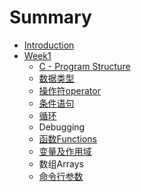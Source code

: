 # Summary

* [Introduction](README.md)
* [Week1](chapter1.md)
  * [C - Program Structure](chapter1/c-program-structure.md)
  * [数据类型](chapter1/shu-ju-lei-xing.md)
  * [操作符operator](chapter1/cao-zuo-fu-operator.md)
  * [条件语句](chapter1/tiao-jian-yu-ju.md)
  * [循环](chapter1/xun-huan.md)
  * Debugging
  * [函数Functions](chapter1/han-shu-functions.md)
  * [变量及作用域](chapter1/bian-liang-ji-zuo-yong-yu.md)
  * 数组Arrays
  * [命令行参数](chapter1/ming-ling-xing-can-shu.md)

